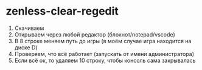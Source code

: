 # zenless-clear-regedit
1) Скачиваем
2) Открываем через любой редактор (блокнот/notepad/vscode)
3) В 8 строке меняем путь до игры (в моём случае игра находится на диске D)
4) Проверяем, что всё работает (запускать от имени администратора)
5) Если всё ок, то удаляем 10 строку, чтобы консоль сама закрывалась
